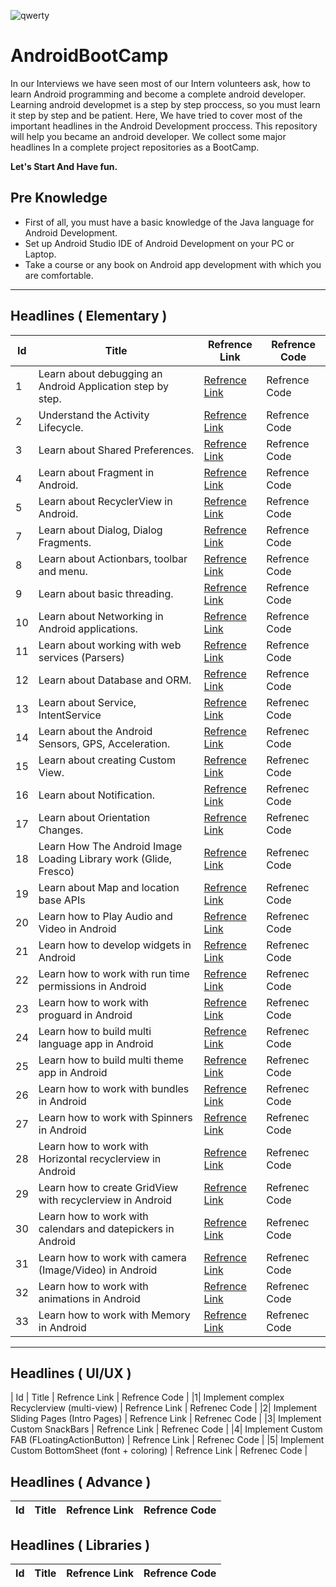 ![qwerty](https://user-images.githubusercontent.com/13493645/66268485-abdb2300-e84a-11e9-91ef-2c01917f153d.jpg)


# AndroidBootCamp
In our Interviews we have seen most of our Intern volunteers ask, how to learn Android programming and become a complete android developer. Learning android developmet is a step by step proccess, so you must learn it step by step and be patient. Here, We have tried to cover most of the important headlines in the Android Development proccess. This repository will help you became an android developer. We collect some major headlines In a complete project repositories as a BootCamp.

**Let's Start And Have fun.**



## Pre Knowledge
* First of all, you must have a basic knowledge of the Java language for Android Development.
* Set up Android Studio IDE of Android Development on your PC or Laptop.
* Take a course or any book on Android app development with which you are comfortable.

---

## Headlines ( Elementary )

| Id | Title | Refrence Link | Refrence Code |
| --- | --- | --- | --- |
|1| Learn about debugging an Android Application step by step.| [Refrence Link](https://developer.android.com/training/data-storage/shared-preferences) | Refrence Code |
|2| Understand the Activity Lifecycle. | [Refrence Link](https://developer.android.com/guide/components/activities/activity-lifecycle) | Refrence Code |
|3| Learn about Shared Preferences. | [Refrence Link](https://developer.android.com/training/data-storage/shared-preferences) | Refrence Code |
|4| Learn about Fragment in Android. | [Refrence Link](https://developer.android.com/guide/components/fragments.html) | Refrence Code |
|5| Learn about RecyclerView in Android.| [Refrence Link](https://developer.android.com/reference/android/support/v7/widget/RecyclerView.html) | Refrence Code |
|7| Learn about Dialog, Dialog Fragments. | [Refrence Link](https://developer.android.com/guide/topics/ui/dialogs) | Refrence Code|
|8| Learn about Actionbars, toolbar and menu. | [Refrence Link](https://developer.android.com/reference/android/widget/Toolbar) | Refrence Code|
|9| Learn about basic threading. | [Refrence Link](https://developer.android.com/topic/performance/threads) | Refrence Code |
|10| Learn about Networking in Android applications. | [Refrence Link](https://developer.android.com/training/basics/network-ops/connecting) | Refrence Code |
|11| Learn about working with web services (Parsers) | [Refrence Link](https://developer.android.com/reference/org/xml/sax/Parser) | Refrence Code |
|12| Learn about Database and ORM. | [Refrence Link](https://developer.android.com/training/data-storage/sqlite) | Refrence Code |
|13| Learn about Service, IntentService | [Refrence Link](https://developer.android.com/guide/components/services.html) | Refrenec Code |
|14| Learn about the Android Sensors, GPS, Acceleration. | [Refrence Link](https://developer.android.com/guide/topics/sensors/sensors_motion.html) | Refrenec Code |
|15| Learn about creating Custom View. | [Refrence Link](https://developer.android.com/training/custom-views/index.html) | Refrenec Code |
|16| Learn about Notification. | [Refrence Link](https://developer.android.com/guide/topics/ui/notifiers/notifications.html) | Refrenec Code |
|17| Learn about Orientation Changes. | [Refrence Link](https://developer.android.com/guide/topics/resources/runtime-changes.html) | Refrenec Code |
|18| Learn How The Android Image Loading Library work (Glide, Fresco) | [Refrence Link](https://github.com/bumptech/glide) | Refrenec Code |
|19| Learn about Map and location base APIs | [Refrence Link](https://developers.google.com/android/reference/com/google/android/gms/maps/MapView) | Refrenec Code |
|20| Learn how to Play Audio and Video in Android | [Refrence Link](https://developer.android.com/guide/topics/media) | Refrenec Code |
|21| Learn how to develop widgets in Android | [Refrence Link](https://developer.android.com/guide/topics/appwidgets/overview) | Refrenec Code |
|22| Learn how to work with run time permissions in Android | [Refrence Link](https://developer.android.com/training/permissions/requesting) | Refrenec Code |
|23| Learn how to work with proguard in Android | [Refrence Link](https://developer.android.com/studio/build/shrink-code) | Refrenec Code |
|24| Learn how to build multi language app in Android | [Refrence Link](https://developer.android.com/training/basics/supporting-devices/languages) | Refrenec Code |
|25| Learn how to build multi theme app in Android | [Refrence Link](https://developer.android.com/guide/topics/ui/look-and-feel/themes) | Refrenec Code |
|26| Learn how to work with bundles in Android | [Refrence Link](https://developer.android.com/reference/android/os/Bundle) | Refrenec Code |
|27| Learn how to work with Spinners in Android | [Refrence Link](https://developer.android.com/guide/topics/ui/controls/spinner) | Refrenec Code |
|28| Learn how to work with Horizontal recyclerview in Android | [Refrence Link](https://developer.android.com/reference/android/support/v7/widget/LinearLayoutManager) | Refrenec Code |
|29| Learn how to create GridView with recyclerview in Android | [Refrence Link](https://developer.android.com/reference/android/support/v7/widget/GridLayoutManager) | Refrenec Code |
|30| Learn how to work with calendars and datepickers in Android | [Refrence Link](https://developer.android.com/reference/java/util/Calendar) | Refrenec Code |
|31| Learn how to work with camera (Image/Video) in Android | [Refrence Link](https://developer.android.com/guide/topics/media/camera) | Refrenec Code |
|32| Learn how to work with animations in Android | [Refrence Link](https://developer.android.com/training/animation/overview) | Refrenec Code |
|33| Learn how to work with Memory in Android | [Refrence Link](https://developer.android.com/topic/performance/memory-overview) | Refrenec Code |

---

## Headlines ( UI/UX )
| Id | Title | Refrence Link | Refrence Code |
|1| Implement complex Recyclerview (multi-view) | Refrence Link | Refrenec Code |
|2| Implement Sliding Pages (Intro Pages) | Refrence Link | Refrenec Code |
|3| Implement Custom SnackBars | Refrence Link | Refrenec Code |
|4| Implement Custom FAB (FLoatingActionButton) | Refrence Link | Refrenec Code |
|5| Implement Custom BottomSheet (font + coloring) | Refrence Link | Refrenec Code |


## Headlines ( Advance )
| Id | Title | Refrence Link | Refrence Code |
| --- | --- | --- | --- |


## Headlines ( Libraries )
| Id | Title | Refrence Link | Refrence Code |
| --- | --- | --- | --- |


